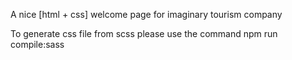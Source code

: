 A nice [html + css] welcome page for imaginary tourism company

To generate css file from scss please use the command
npm run compile:sass
